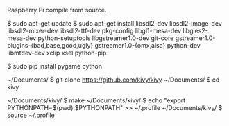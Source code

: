 Raspberry Pi compile from source.

$ sudo apt-get update
$ sudo apt-get install libsdl2-dev libsdl2-image-dev libsdl2-mixer-dev libsdl2-ttf-dev pkg-config libgl1-mesa-dev libgles2-mesa-dev python-setuptools libgstreamer1.0-dev git-core gstreamer1.0-plugins-{bad,base,good,ugly} gstreamer1.0-{omx,alsa} python-dev libmtdev-dev xclip xsel python-pip

$ sudo pip install pygame cython

~/Documents/ $ git clone https://github.com/kivy/kivy
~/Documents/ $ cd kivy

~/Documents/kivy/ $ make
~/Documents/kivy/ $ echo "export PYTHONPATH=$(pwd):\$PYTHONPATH" >> ~/.profile
~/Documents/kivy/ $ source ~/.profile

